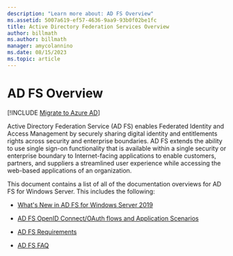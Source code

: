 ```yaml
---
description: "Learn more about: AD FS Overview"
ms.assetid: 5007a619-ef57-4636-9aa9-93b0f02be1fc
title: Active Directory Federation Services Overview
author: billmath
ms.author: billmath
manager: amycolannino
ms.date: 08/15/2023
ms.topic: article
---
```

# AD FS Overview


[!INCLUDE [Migrate to Azure AD](../../../includes/adfs-to-azure-ad-upgrade.md)]

Active Directory Federation Service (AD FS) enables Federated Identity and Access Management by securely sharing digital identity and entitlements rights across security and enterprise boundaries. AD FS extends the ability to use single sign-on functionality that is available within a single security or enterprise boundary to Internet-facing applications to enable customers, partners, and suppliers a streamlined user experience while accessing the web-based applications of an organization.

This document contains a list of all of the documentation overviews for AD FS for Windows Server. This includes the following:


* [What's New in AD FS for Windows Server 2019](../ad-fs/overview/whats-new-active-directory-federation-services-windows-server.md)

* [AD FS OpenID Connect/OAuth flows and Application Scenarios](../ad-fs/overview/ad-fs-openid-connect-oauth-flows-scenarios.md)

* [AD FS Requirements](./overview/ad-fs-requirements.md)

* [AD FS FAQ](../ad-fs/overview/AD-FS-FAQ.yml)



